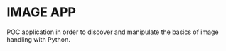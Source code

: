 # IMAGE APP

POC application in order to discover and manipulate the basics of image handling with Python.